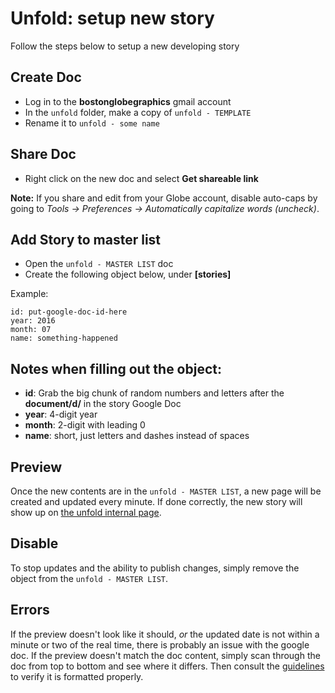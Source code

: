 # Unfold: setup new story

Follow the steps below to setup a new developing story

## Create Doc
* Log in to the **bostonglobegraphics** gmail account
* In the `unfold` folder, make a copy of `unfold - TEMPLATE`
* Rename it to `unfold - some name`

## Share Doc
* Right click on the new doc and select **Get shareable link**

**Note:** If you share and edit from your Globe account, disable auto-caps by going to *Tools -> Preferences -> Automatically capitalize words (uncheck)*.

## Add Story to master list
* Open the `unfold - MASTER LIST` doc
* Create the following object below, under **[stories]** 

Example:
```
id: put-google-doc-id-here
year: 2016
month: 07
name: something-happened
```

## Notes when filling out the object:
* **id**: Grab the big chunk of random numbers and letters after the **document/d/** in the story Google Doc
* **year**: 4-digit year
* **month**: 2-digit with leading 0
* **name**: short, just letters and dashes instead of spaces

## Preview
Once the new contents are in the `unfold - MASTER LIST`, a new page will be created and updated every minute. If done correctly, the new story will show up on [the unfold internal page](http://unfold.bostonglobe.com).

## Disable
To stop updates and the ability to publish changes, simply remove the object from the `unfold - MASTER LIST`.

## Errors 
If the preview doesn't look like it should, *or* the updated date is not within a minute or two of the real time, there is probably an issue with the google doc. If the preview doesn't match the doc content, simply scan through the doc from top to bottom and see where it differs. Then consult the [guidelines](../guidelines) to verify it is formatted properly. 
